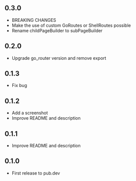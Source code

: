 ## 0.3.0

* BREAKING CHANGES
* Make the use of custom GoRoutes or ShellRoutes possible
* Rename childPageBuilder to subPageBuilder

## 0.2.0

* Upgrade go_router version and remove export

## 0.1.3

* Fix bug


## 0.1.2

* Add a screenshot
* Improve README and description


## 0.1.1

* Improve README and description


## 0.1.0

* First release to pub.dev
